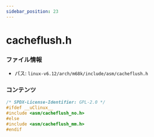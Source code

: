 ```yaml
---
sidebar_position: 23
---
```

# cacheflush.h

### ファイル情報

- パス: `linux-v6.12/arch/m68k/include/asm/cacheflush.h`

### コンテンツ

```h
/* SPDX-License-Identifier: GPL-2.0 */
#ifdef __uClinux__
#include <asm/cacheflush_no.h>
#else
#include <asm/cacheflush_mm.h>
#endif

```
